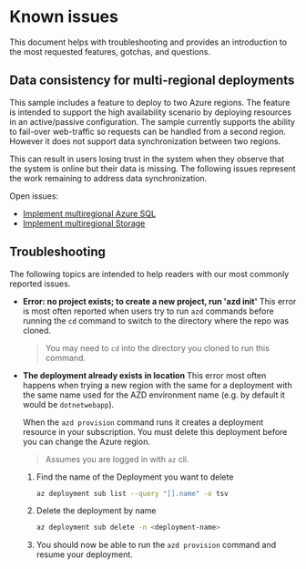 # Known issues
This document helps with troubleshooting and provides an introduction to the most requested features, gotchas, and questions.

## Data consistency for multi-regional deployments

This sample includes a feature to deploy to two Azure regions. The feature is intended to support the high availability scenario by deploying resources in an active/passive configuration. The sample currently supports the ability to fail-over web-traffic so requests can be handled from a second region. However it does not support data synchronization between two regions. 

This can result in users losing trust in the system when they observe that the system is online but their data is missing. The following issues represent the work remaining to address data synchronization.

Open issues:
* [Implement multiregional Azure SQL](https://github.com/Azure/reliable-web-app-pattern-dotnet/issues/44)
* [Implement multiregional Storage](https://github.com/Azure/reliable-web-app-pattern-dotnet/issues/122)

## Troubleshooting
The following topics are intended to help readers with our most commonly reported issues.

* **Error: no project exists; to create a new project, run 'azd init'**
    This error is most often reported when users try to run `azd` commands before running the `cd` command to switch to the directory where the repo was cloned.

    > You may need to `cd` into the directory you cloned to run this command.

* **The deployment <azd-env-name> already exists in location**
    This error most often happens when trying a new region with the same for a deployment with the same name used for the AZD environment name (e.g. by default it would be `dotnetwebapp`).

    When the `azd provision` command runs it creates a deployment resource in your subscription. You must delete this deployment before you can change the Azure region.

    > Assumes you are logged in with `az` cli.
    
    1. Find the name of the Deployment you want to delete
    
        ```sh
        az deployment sub list --query "[].name" -o tsv
        ```

    1. Delete the deployment by name

        ```sh
        az deployment sub delete -n <deployment-name>
        ```

    1. You should now be able to run the `azd provision` command and resume your deployment.
